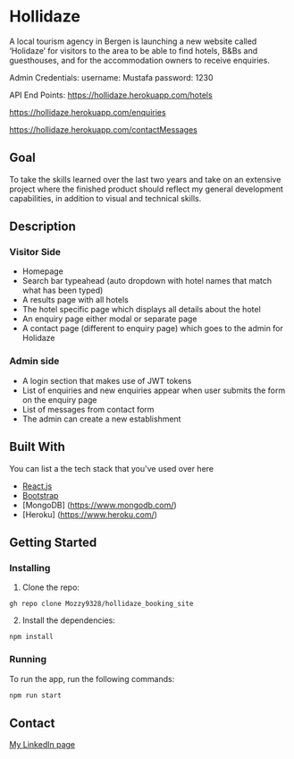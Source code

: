 # Hollidaze

A local tourism agency in Bergen is launching a new website called ‘Holidaze’ for visitors to the area to be able to find hotels, B&Bs and guesthouses, and for the accommodation owners to receive enquiries.

Admin Credentials:
username: Mustafa
password: 1230

API End Points:
https://hollidaze.herokuapp.com/hotels

https://hollidaze.herokuapp.com/enquiries

https://hollidaze.herokuapp.com/contactMessages

## Goal

To take the skills learned over the last two years and take on an extensive project where the finished product should reflect my general development capabilities, in addition to visual and technical skills.

## Description

### Visitor Side

- Homepage
- Search bar typeahead (auto dropdown with hotel names that match what has been typed)
- A results page with all hotels
- The hotel specific page which displays all details about the hotel
- An enquiry page either modal or separate page
- A contact page (different to enquiry page) which goes to the admin for Holidaze

### Admin side

- A login section that makes use of JWT tokens
- List of enquiries and new enquiries appear when user submits the form on the enquiry page
- List of messages from contact form
- The admin can create a new establishment

## Built With

You can list a the tech stack that you've used over here

- [React.js](https://reactjs.org/)
- [Bootstrap](https://getbootstrap.com)
- [MongoDB] (https://www.mongodb.com/)
- [Heroku] (https://www.heroku.com/)

## Getting Started

### Installing

1. Clone the repo:

```Github Cli
gh repo clone Mozzy9328/hollidaze_booking_site
```

2. Install the dependencies:

```
npm install
```

### Running

To run the app, run the following commands:

```bash
npm run start
```

## Contact

[My LinkedIn page](www.linkedin.com/in/msalesforce)
